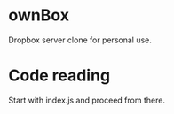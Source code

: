 ownBox
======

Dropbox server clone for personal use.


Code reading
============

Start with index.js and proceed from there.
